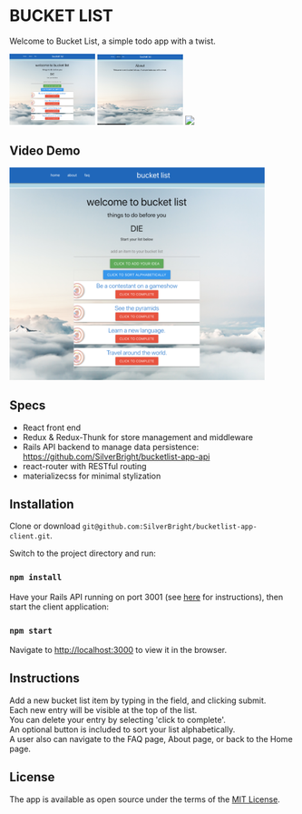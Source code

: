# BUCKET LIST

Welcome to Bucket List, a simple todo app with a twist.

<img src="images/bucketlist.png" width="30%"> <img src="images/about.png" width="30%"> <img src="images/faq.png" width="31%">

## Video Demo
<a href="https://youtu.be/WX5LjkZzSWM"><img src="images/bucketlist.png" 
alt="Bucket List" width="450" /></a>

## Specs
- React front end
- Redux & Redux-Thunk for store management and middleware
- Rails API backend to manage data persistence: https://github.com/SilverBright/bucketlist-app-api
- react-router with RESTful routing
- materializecss for minimal stylization

## Installation

Clone or download `git@github.com:SilverBright/bucketlist-app-client.git`.

Switch to the project directory and run:   
### `npm install`



Have your Rails API running on port 3001 (see [here](https://github.com/SilverBright/bucketlist-app-api/blob/master/README.md) for instructions), then start the client application:
### `npm start`

Navigate to [http://localhost:3000](http://localhost:3000) to view it in the browser.  


## Instructions

Add a new bucket list item by typing in the field, and clicking submit.   
Each new entry will be visible at the top of the list.   
You can delete your entry by selecting 'click to complete'.   
An optional button is included to sort your list alphabetically.  
A user also can navigate to the FAQ page, About page, or back to the Home page.


## License

The app is available as open source under the terms of the [MIT License](https://github.com/SilverBright/bucketlist-app-client/blob/master/LICENSE).